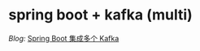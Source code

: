 # spring boot + kafka (multi)

*Blog:* [Spring Boot 集成多个 Kafka](https://www.cnblogs.com/victorbu/p/12068393.html)

